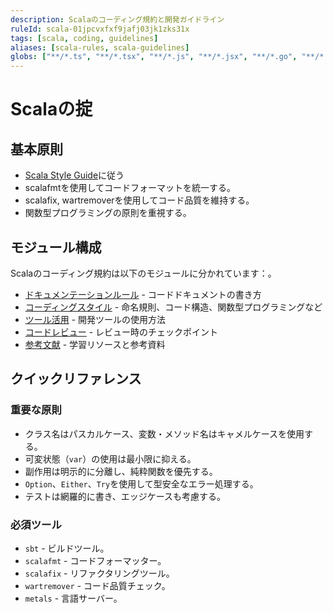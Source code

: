 ```yaml
---
description: Scalaのコーディング規約と開発ガイドライン
ruleId: scala-01jpcvxfxf9jafj03jk1zks31x
tags: [scala, coding, guidelines]
aliases: [scala-rules, scala-guidelines]
globs: ["**/*.ts", "**/*.tsx", "**/*.js", "**/*.jsx", "**/*.go", "**/*.rs", "**/*.scala"]
---
```


# Scalaの掟

## 基本原則

- [Scala Style Guide](https://docs.scala-lang.org/style/)に従う
- scalafmtを使用してコードフォーマットを統一する。
- scalafix, wartremoverを使用してコード品質を維持する。
- 関数型プログラミングの原則を重視する。

## モジュール構成

Scalaのコーディング規約は以下のモジュールに分かれています：。

- [ドキュメンテーションルール](scala/scaladoc.md) - コードドキュメントの書き方
- [コーディングスタイル](scala/scalastyle.md) - 命名規則、コード構造、関数型プログラミングなど
- [ツール活用](scala/scalatools.md) - 開発ツールの使用方法
- [コードレビュー](scala/scalareview.md) - レビュー時のチェックポイント
- [参考文献](scala/scalarefs.md) - 学習リソースと参考資料

## クイックリファレンス

### 重要な原則

- クラス名はパスカルケース、変数・メソッド名はキャメルケースを使用する。
- 可変状態（`var`）の使用は最小限に抑える。
- 副作用は明示的に分離し、純粋関数を優先する。
- `Option`、`Either`、`Try`を使用して型安全なエラー処理する。
- テストは網羅的に書き、エッジケースも考慮する。

### 必須ツール

- `sbt` - ビルドツール。
- `scalafmt` - コードフォーマッター。
- `scalafix` - リファクタリングツール。
- `wartremover` - コード品質チェック。
- `metals` - 言語サーバー。
